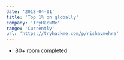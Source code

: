 ```yaml
---
date: '2018-04-01'
title: 'Top 1% on globally'
company: 'TryHackMe'
range: 'Currently'
url: 'https://tryhackme.com/p/rishavmehra'
---
```


- 80+ room completed
